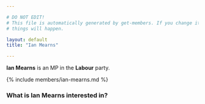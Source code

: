 ```yaml
---

# DO NOT EDIT!
# This file is automatically generated by get-members. If you change it, bad
# things will happen.

layout: default
title: "Ian Mearns"

---
```


**Ian Mearns** is an MP in the **Labour** party.

{% include members/ian-mearns.md %}

### What is Ian Mearns interested in?


